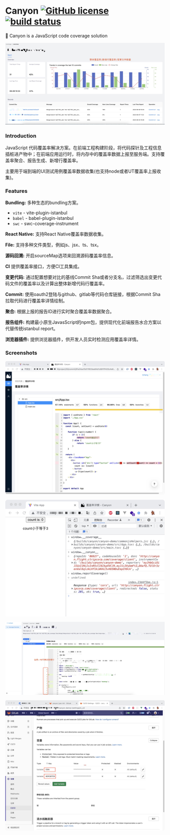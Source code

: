 # Canyon [![GitHub license](https://img.shields.io/badge/license-MIT-blue.svg)](https://github.com/canyon-project/canyon/blob/main/LICENSE) [![build status](https://github.com/canyon-project/canyon/actions/workflows/test.yml/badge.svg?branch=main)](https://github.com/canyon-project/canyon/actions/workflows/ci.yml)

👋 Canyon is a JavaScript code coverage solution

![](./screenshots/overview1.jpg)

### **Introduction**

JavaScript 代码覆盖率解决方案。在前端工程构建阶段，将代码探针及工程信息插桩进产物中；在前端应用运行时，将内存中的覆盖率数据上报至服务端。支持覆盖率聚合、报告生成、新增行覆盖率。

主要用于端到端的UI测试用例覆盖率数据收集(也支持node或者UT覆盖率上报收集)。

### **Features**

**Bundling:** 多种生态的bundling方案。

- `vite` - vite-plugin-istanbul
- `babel` - babel-plugin-istanbul
- `swc` - swc-coverage-instrument

**React Native:** 支持React Native覆盖率数据收集。

**File:** 支持多种文件类型，例如js、jsx、ts、tsx。

**源码回溯:** 开启sourceMap选项来回溯源码覆盖率信息。

**CI** 提供覆盖率接口，方便CI工具集成。

**变更代码:** 通过配置想要对比的基线Commit Sha或者分支名，过滤筛选出变更代码文件的覆盖率以及计算出整体新增代码行覆盖率。

**Commit:** 使用oauth2登陆与github、gitlab等代码仓库链接，根据Commit Sha拉取代码进行覆盖率详情绘制。

**聚合:** 根据上报的报告ID进行实时聚合覆盖率数据聚合。

**报告组件:** 构建最小原生JavasScript的npm包，提供现代化前端报告水合方案以代替传统istanbul report。

**浏览器插件:** 提供浏览器插件，供开发人员实时检测应用覆盖率详情。

### Screenshots

![报告](./screenshots/report1.jpg)

![覆盖率](./screenshots/demo1.jpg)

![新增行](./screenshots/codechange1.jpg)

![配置](./screenshots/ci1.jpg)
